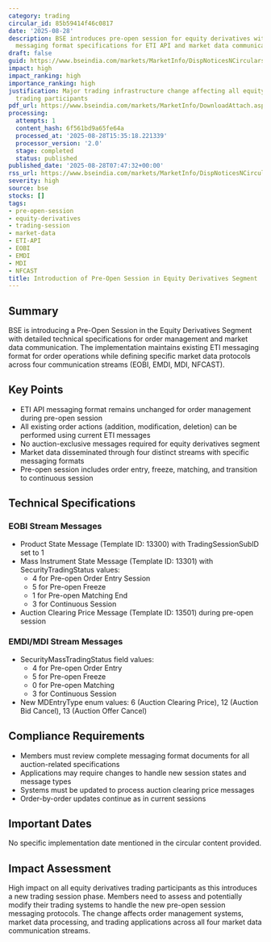 ```yaml
---
category: trading
circular_id: 85b59414f46c0817
date: '2025-08-28'
description: BSE introduces pre-open session for equity derivatives with detailed
  messaging format specifications for ETI API and market data communication.
draft: false
guid: https://www.bseindia.com/markets/MarketInfo/DispNoticesNCirculars.aspx?Noticeid={501AE259-8F06-42B5-8731-AA973E109EFF}&noticeno=20250828-11&dt=08/28/2025&icount=11&totcount=58&flag=0
impact: high
impact_ranking: high
importance_ranking: high
justification: Major trading infrastructure change affecting all equity derivatives
  trading participants
pdf_url: https://www.bseindia.com/markets/MarketInfo/DownloadAttach.aspx?id=20250828-11&attachedId=581060ac-86b5-4a19-80db-bdeeb0cc0aa3
processing:
  attempts: 1
  content_hash: 6f561bd9a65fe64a
  processed_at: '2025-08-28T15:35:18.221339'
  processor_version: '2.0'
  stage: completed
  status: published
published_date: '2025-08-28T07:47:32+00:00'
rss_url: https://www.bseindia.com/markets/MarketInfo/DispNoticesNCirculars.aspx?Noticeid={501AE259-8F06-42B5-8731-AA973E109EFF}&noticeno=20250828-11&dt=08/28/2025&icount=11&totcount=58&flag=0
severity: high
source: bse
stocks: []
tags:
- pre-open-session
- equity-derivatives
- trading-session
- market-data
- ETI-API
- EOBI
- EMDI
- MDI
- NFCAST
title: Introduction of Pre-Open Session in Equity Derivatives Segment
---
```


## Summary

BSE is introducing a Pre-Open Session in the Equity Derivatives Segment with detailed technical specifications for order management and market data communication. The implementation maintains existing ETI messaging format for order operations while defining specific market data protocols across four communication streams (EOBI, EMDI, MDI, NFCAST).

## Key Points

- ETI API messaging format remains unchanged for order management during pre-open session
- All existing order actions (addition, modification, deletion) can be performed using current ETI messages
- No auction-exclusive messages required for equity derivatives segment
- Market data disseminated through four distinct streams with specific messaging formats
- Pre-open session includes order entry, freeze, matching, and transition to continuous session

## Technical Specifications

### EOBI Stream Messages
- Product State Message (Template ID: 13300) with TradingSessionSubID set to 1
- Mass Instrument State Message (Template ID: 13301) with SecurityTradingStatus values:
  - 4 for Pre-open Order Entry Session
  - 5 for Pre-open Freeze
  - 1 for Pre-open Matching End
  - 3 for Continuous Session
- Auction Clearing Price Message (Template ID: 13501) during pre-open session

### EMDI/MDI Stream Messages
- SecurityMassTradingStatus field values:
  - 4 for Pre-open Order Entry
  - 5 for Pre-open Freeze
  - 0 for Pre-open Matching
  - 3 for Continuous Session
- New MDEntryType enum values: 6 (Auction Clearing Price), 12 (Auction Bid Cancel), 13 (Auction Offer Cancel)

## Compliance Requirements

- Members must review complete messaging format documents for all auction-related specifications
- Applications may require changes to handle new session states and message types
- Systems must be updated to process auction clearing price messages
- Order-by-order updates continue as in current sessions

## Important Dates

No specific implementation date mentioned in the circular content provided.

## Impact Assessment

High impact on all equity derivatives trading participants as this introduces a new trading session phase. Members need to assess and potentially modify their trading systems to handle the new pre-open session messaging protocols. The change affects order management systems, market data processing, and trading applications across all four market data communication streams.